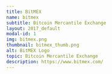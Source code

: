 ```yaml
---
title: BitMEX
name: bitmex
subtitle: Bitcoin Mercantile Exchange
layout: 2017_default
modal-id: 1
img: bitmex.png
thumbnail: bitmex_thumb.png
alt: BitMEX Logo
topic: Bitcoin Mercantile Exchange
description: https://www.bitmex.com/
---
```

